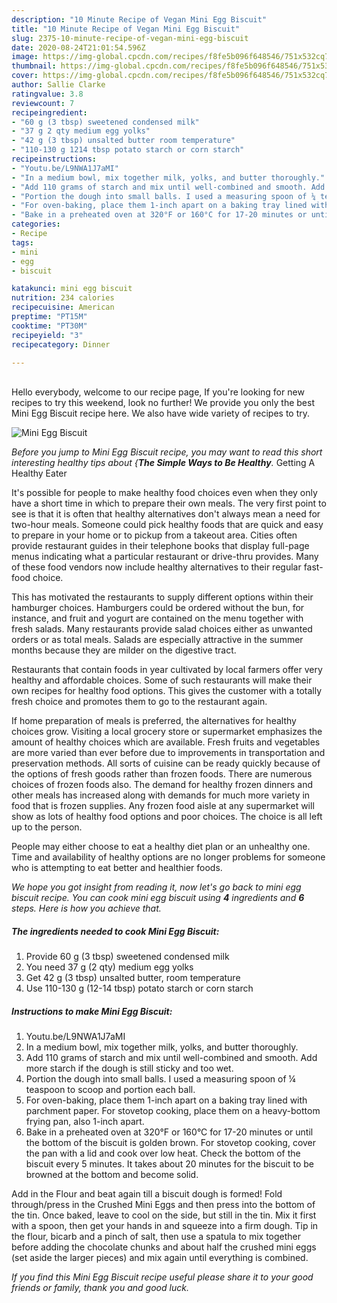 ```yaml
---
description: "10 Minute Recipe of Vegan Mini Egg Biscuit"
title: "10 Minute Recipe of Vegan Mini Egg Biscuit"
slug: 2375-10-minute-recipe-of-vegan-mini-egg-biscuit
date: 2020-08-24T21:01:54.596Z
image: https://img-global.cpcdn.com/recipes/f8fe5b096f648546/751x532cq70/mini-egg-biscuit-recipe-main-photo.jpg
thumbnail: https://img-global.cpcdn.com/recipes/f8fe5b096f648546/751x532cq70/mini-egg-biscuit-recipe-main-photo.jpg
cover: https://img-global.cpcdn.com/recipes/f8fe5b096f648546/751x532cq70/mini-egg-biscuit-recipe-main-photo.jpg
author: Sallie Clarke
ratingvalue: 3.8
reviewcount: 7
recipeingredient:
- "60 g (3 tbsp) sweetened condensed milk"
- "37 g 2 qty medium egg yolks"
- "42 g (3 tbsp) unsalted butter room temperature"
- "110-130 g 1214 tbsp potato starch or corn starch"
recipeinstructions:
- "Youtu.be/L9NWA1J7aMI"
- "In a medium bowl, mix together milk, yolks, and butter thoroughly."
- "Add 110 grams of starch and mix until well-combined and smooth. Add more starch if the dough is still sticky and too wet."
- "Portion the dough into small balls. I used a measuring spoon of ¼ teaspoon to scoop and portion each ball."
- "For oven-baking, place them 1-inch apart on a baking tray lined with parchment paper. For stovetop cooking, place them on a heavy-bottom frying pan, also 1-inch apart."
- "Bake in a preheated oven at 320°F or 160°C for 17-20 minutes or until the bottom of the biscuit is golden brown. For stovetop cooking, cover the pan with a lid and cook over low heat. Check the bottom of the biscuit every 5 minutes. It takes about 20 minutes for the biscuit to be browned at the bottom and become solid."
categories:
- Recipe
tags:
- mini
- egg
- biscuit

katakunci: mini egg biscuit 
nutrition: 234 calories
recipecuisine: American
preptime: "PT15M"
cooktime: "PT30M"
recipeyield: "3"
recipecategory: Dinner

---
```

<br>
Hello everybody, welcome to our recipe page, If you're looking for new recipes to try this weekend, look no further! We provide you only the best Mini Egg Biscuit recipe here. We also have wide variety of recipes to try.
<br>


![Mini Egg Biscuit](https://img-global.cpcdn.com/recipes/f8fe5b096f648546/751x532cq70/mini-egg-biscuit-recipe-main-photo.jpg)

<i>Before you jump to Mini Egg Biscuit recipe, you may want to read this short interesting healthy tips about {<strong>The Simple Ways to Be Healthy</strong>.</i>
Getting A Healthy Eater

It's possible for people to make healthy food choices even when they only have a short time in which to prepare their own meals. The very first point to see is that it is often that healthy alternatives don't always mean a need for two-hour meals. Someone could pick healthy foods that are quick and easy to prepare in your home or to pickup from a takeout area. Cities often provide restaurant guides in their telephone books that display full-page menus indicating what a particular restaurant or drive-thru provides. Many of these food vendors now include healthy alternatives to their regular fast-food choice.

 This has motivated the restaurants to supply different options within their hamburger choices. Hamburgers could be ordered without the bun, for instance, and fruit and yogurt are contained on the menu together with fresh salads. Many restaurants provide salad choices either as unwanted orders or as total meals.  Salads are especially attractive in the summer months because they are milder on the digestive tract.

Restaurants that contain foods in year cultivated by local farmers offer very healthy and affordable choices. Some of such restaurants will make their own recipes for healthy food options.  This gives the customer with a totally fresh choice and promotes them to go to the restaurant again.

If home preparation of meals is preferred, the alternatives for healthy choices grow. Visiting a local grocery store or supermarket emphasizes the amount of healthy choices which are available. Fresh fruits and vegetables are more varied than ever before due to improvements in transportation and preservation methods.  All sorts of cuisine can be ready quickly because of the options of fresh goods rather than frozen foods. There are numerous choices of frozen foods also. The demand for healthy frozen dinners and other meals has increased along with demands for much more variety in food that is frozen supplies. Any frozen food aisle at any supermarket will show as lots of healthy food options and poor choices. The choice is all left up to the person.

People may either choose to eat a healthy diet plan or an unhealthy one. Time and availability of healthy options are no longer problems for someone who is attempting to eat better and healthier foods.


<i>We hope you got insight from reading it, now let's go back to mini egg biscuit recipe. You can cook mini egg biscuit using <strong>4</strong> ingredients and <strong>6</strong> steps. Here is how you achieve that.
</i>

##### The ingredients needed to cook Mini Egg Biscuit:

1. Provide 60 g (3 tbsp) sweetened condensed milk
1. You need 37 g (2 qty) medium egg yolks
1. Get 42 g (3 tbsp) unsalted butter, room temperature
1. Use 110-130 g (12-14 tbsp) potato starch or corn starch


##### Instructions to make Mini Egg Biscuit:

1. Youtu.be/L9NWA1J7aMI
1. In a medium bowl, mix together milk, yolks, and butter thoroughly.
1. Add 110 grams of starch and mix until well-combined and smooth. Add more starch if the dough is still sticky and too wet.
1. Portion the dough into small balls. I used a measuring spoon of ¼ teaspoon to scoop and portion each ball.
1. For oven-baking, place them 1-inch apart on a baking tray lined with parchment paper. For stovetop cooking, place them on a heavy-bottom frying pan, also 1-inch apart.
1. Bake in a preheated oven at 320°F or 160°C for 17-20 minutes or until the bottom of the biscuit is golden brown. For stovetop cooking, cover the pan with a lid and cook over low heat. Check the bottom of the biscuit every 5 minutes. It takes about 20 minutes for the biscuit to be browned at the bottom and become solid.


Add in the Flour and beat again till a biscuit dough is formed! Fold through/press in the Crushed Mini Eggs and then press into the bottom of the tin. Once baked, leave to cool on the side, but still in the tin. Mix it first with a spoon, then get your hands in and squeeze into a firm dough. Tip in the flour, bicarb and a pinch of salt, then use a spatula to mix together before adding the chocolate chunks and about half the crushed mini eggs (set aside the larger pieces) and mix again until everything is combined. 

<i>If you find this Mini Egg Biscuit recipe useful please share it to your good friends or family, thank you and good luck.</i>
